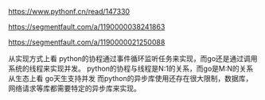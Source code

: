 https://www.pythonf.cn/read/147330

https://segmentfault.com/a/1190000038241863

https://segmentfault.com/a/1190000021250088

从实现方式上看
python的协程通过事件循环监听任务来实现，而go还是通过调用系统的线程来实现并发。
python的协程与线程是N:1的关系，而go是M:N的关系
从生态上看 go天生支持并发 而python的异步库使用还存在很大限制，数据库，网络请求等库都需要特定的异步库来实现。

